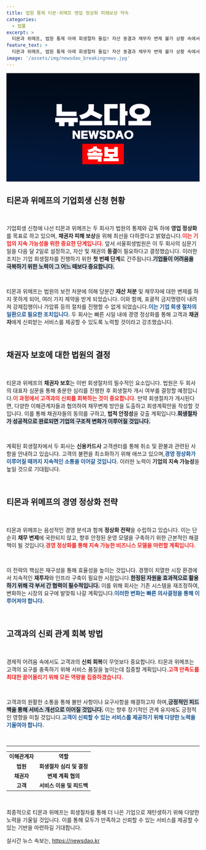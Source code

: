 ```yaml
---
title: 법원 통제 티몬·위메프 영업 정상화 피해보상 약속
categories:
  - 법률
excerpt: >
  티몬과 위메프, 법원 통제 아래 회생절차 돌입! 자산 동결과 채무자 변제 불가 상황 속에서도 정상화에 최선 다하겠다고 밝혀. 고객 환불 안내와 함께 신뢰 회복 약속, 이들 기업의 향후 행보에 귀추가 주목된다!
feature_text: >
  티몬과 위메프, 법원 통제 아래 회생절차 돌입! 자산 동결과 채무자 변제 불가 상황 속에서도 정상화에 최선 다하겠다고 밝혀. 고객 환불 안내와 함께 신뢰 회복 약속, 이들 기업의 향후 행보에 귀추가 주목된다!
image: '/assets/img/newsdao_breakingnews.jpg'
---
```


<p><img src="/assets/img/newsdao_breakingnews.jpg" alt="flaretime 속보" /></p>

<h2 data-ke-size="size26">티몬과 위메프의 기업회생 신청 현황</h2>

<p data-ke-size="size16">&nbsp;</p>

<p>기업회생 신청에 나선 티몬과 위메프는 두 회사가 법원의 통제와 감독 하에 <strong>영업 정상화</strong>를 목표로 하고 있으며, <strong>채권자 피해 보상</strong>을 위해 최선을 다하겠다고 밝혔습니다.<b><span style="color: #ee2323;">이는 기업의 지속 가능성을 위한 중요한 단계입니다.</span></b> 앞서 서울회생법원은 이 두 회사의 심문기일을 다음 달 2일로 설정하고, 자산 및 채권의 <strong>동결</strong>이 필요하다고 결정했습니다. 이러한 조치는 기업 회생절차를 진행하기 위한 <strong>첫 번째 단계</strong>로 간주됩니다.<b><span style="background-color: #21538527;">기업들이 어려움을 극복하기 위한 노력이 그 어느 때보다 중요합니다.</span></b></p>

<p data-ke-size="size16">&nbsp;</p>

<p>티몬과 위메프는 법원의 보전 처분에 의해 당분간 <strong>재산 처분</strong> 및 채무자에 대한 변제를 하지 못하게 되어, 여러 가지 제약을 받게 되었습니다. 이와 함께, 포괄적 금지명령이 내려져 강제집행이나 가압류 등의 절차를 진행할 수 없게 되었습니다.<b><span style="color: #1a5490;">이는 기업 회생 절차의 일환으로 필요한 조치입니다.</span></b> 두 회사는 빠른 시일 내에 경영 정상화를 통해 고객과 <strong>채권자</strong>에게 신뢰받는 서비스를 제공할 수 있도록 노력할 것이라고 강조했습니다.</p>

<p data-ke-size="size16">&nbsp;</p>

<h2 data-ke-size="size26">채권자 보호에 대한 법원의 결정</h2>

<p data-ke-size="size16">&nbsp;</p>

<p>티몬과 위메프의 <strong>채권자 보호</strong>는 이번 회생절차의 필수적인 요소입니다. 법원은 두 회사의 대표자 심문을 통해 충분한 심리를 진행한 후 회생절차 개시 여부를 결정할 예정입니다.<b><span style="color: #ee2323;">이 과정에서 고객과의 신뢰를 회복하는 것이 중요합니다.</span></b> 만약 회생절차가 개시된다면, 다양한 이해관계자들과 협의하여 채무변제 방안을 도출하고 회생계획안을 작성할 것입니다. 이를 통해 채권자들의 동의를 구하고, <strong>법적 안정성</strong>을 갖출 계획입니다.<b><span style="background-color: #21538527;">회생절차가 성공적으로 완료되면 기업의 구조적 변화가 이루어질 것입니다.</span></b></p>

<p data-ke-size="size16">&nbsp;</p>

<p>계획된 회생절차에서 두 회사는 <strong>신용카드사</strong> 고객센터를 통해 취소 및 환불과 관련된 사항을 안내하고 있습니다. 고객의 불편을 최소화하기 위해 애쓰고 있으며,<b><span style="color: #1a5490;">경영 정상화가 이루어질 때까지 지속적인 소통을 이어갈 것입니다.</span></b> 이러한 노력이 <strong>기업의 지속 가능성</strong>을 높일 것으로 기대됩니다.</p>

<p data-ke-size="size16">&nbsp;</p>

<h2 data-ke-size="size26">티몬과 위메프의 경영 정상화 전략</h2>

<p data-ke-size="size16">&nbsp;</p>

<p>티몬과 위메프는 음성적인 경영 분석과 함께 <strong>정상화 전략</strong>을 수립하고 있습니다. 이는 단순히 <strong>채무 변제</strong>에 국한되지 않고, 향후 안정된 운영 모델을 구축하기 위한 근본적인 해결책이 될 것입니다.<b><span style="color: #ee2323;">경영 정상화를 통해 지속 가능한 비즈니스 모델을 마련할 계획입니다.</span></b> </p>

<p data-ke-size="size16">&nbsp;</p>

<p>이 전략의 핵심은 재구성을 통해 효율성을 높이는 것입니다. 경쟁이 치열한 시장 환경에서 지속적인 <strong>재투자</strong>와 인프라 구축이 필요한 시점입니다.<b><span style="background-color: #21538527;">한정된 자원을 효과적으로 활용하기 위해 각 부서 간 협력이 필수적입니다.</span></b> 이를 위해 회사는 기존 시스템을 재조정하여, 변화하는 시장의 요구에 발맞춰 나갈 계획입니다.<b><span style="color: #1a5490;">이러한 변화는 빠른 의사결정을 통해 이루어져야 합니다.</span></b></p>

<p data-ke-size="size16">&nbsp;</p>

<h2 data-ke-size="size26">고객과의 신뢰 관계 회복 방법</h2>

<p data-ke-size="size16">&nbsp;</p>

<p>경제적 어려움 속에서도 고객과의 <strong>신뢰 회복</strong>이 무엇보다 중요합니다. 티몬과 위메프는 고객의 요구를 충족하기 위해 서비스 품질을 높이는데 집중할 계획입니다.<b><span style="color: #ee2323;">고객 만족도를 최대한 끌어올리기 위해 모든 역량을 집중하겠습니다.</span></b> </p>

<p data-ke-size="size16">&nbsp;</p>

<p>고객과의 원활한 소통을 통해 불만 사항이나 요구사항을 해결하고자 하며,<b><span style="background-color: #21538527;">긍정적인 피드백을 통해 서비스 개선으로 이어질 것입니다.</span></b> 이는 향후 장기적인 관계 유지에도 긍정적인 영향을 미칠 것입니다.<b><span style="color: #1a5490;">고객이 신뢰할 수 있는 서비스를 제공하기 위해 다양한 노력을 기울여야 합니다.</span></b> </p>

<p data-ke-size="size16">&nbsp;</p>

<hr>

<table style="width: 100%; border-collapse: collapse;">
  <tbody>
    <tr>
      <td style="text-align: center; height: 17px;"><b>이해관계자</b></td>
      <td style="text-align: center; height: 17px;"><b>역할</b></td>
    </tr>
    <tr>
      <td style="text-align: center; height: 17px;"><b>법원</b></td>
      <td style="text-align: center; height: 17px;"><b>회생절차 심리 및 결정</b></td>
    </tr>
    <tr>
      <td style="text-align: center; height: 17px;"><b>채권자</b></td>
      <td style="text-align: center; height: 17px;"><b>변제 계획 협의</b></td>
    </tr>
    <tr>
      <td style="text-align: center; height: 17px;"><b>고객</b></td>
      <td style="text-align: center; height: 17px;"><b>서비스 이용 및 피드백</b></td>
    </tr>
  </tbody>
</table>

<p data-ke-size="size16">&nbsp;</p>

<p>최종적으로 티몬과 위메프는 회생절차를 통해 더 나은 기업으로 재탄생하기 위해 다양한 노력을 기울일 것입니다. 이를 통해 모두가 만족하고 신뢰할 수 있는 서비스를 제공할 수 있는 기반을 마련하길 기대합니다.</p>
실시간 뉴스 속보는, <a href="https://newsdao.kr" rel="dofollow">https://newsdao.kr</a>


